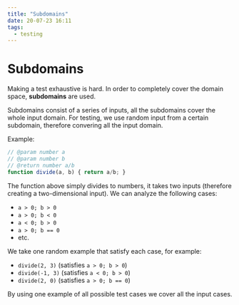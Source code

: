 ```yaml
---
title: "Subdomains"
date: 20-07-23 16:11
tags: 
  - testing
---
```

# Subdomains
Making a test exhaustive is hard. In order to completely cover the domain space, **subdomains** are used. 

Subdomains consist of a series of inputs, all the subdomains cover the whole input domain. 
For testing, we use random input from a certain subdomain, therefore convering all the input domain.

Example:

```js
// @param number a 
// @param number b
// @return number a/b 
function divide(a, b) { return a/b; }
```

The function above simply divides to numbers, it takes two inputs (therefore creating a two-dimensional input). We can analyze the following cases:

- `a > 0; b > 0`
- `a > 0; b < 0`
- `a < 0; b > 0`
- `a > 0; b == 0`
- etc.

We take one random example that satisfy each case, for example:
- `divide(2, 3)` (satisfies `a > 0; b > 0`)
- `divide(-1, 3)` (satisfies `a < 0; b > 0`)
- `divide(2, 0)` (satisfies `a > 0; b == 0`)

By using one example of all possible test cases we cover all the input cases.
